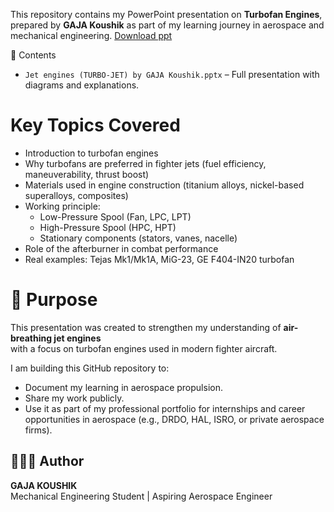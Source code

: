 This repository contains my PowerPoint presentation on **Turbofan Engines**,  
prepared by **GAJA Koushik** as part of my learning journey in aerospace and mechanical engineering.
[Download ppt](https://github.com/Gaja-Koushik/Turbofan-Engine-PPT/raw/main/Jet%20engines%20(TURBO-JET)%20by%20GAJA%20Koushik.pptx)

 📌 Contents
- `Jet engines (TURBO-JET) by GAJA Koushik.pptx` – Full presentation with diagrams and explanations.

# Key Topics Covered
- Introduction to turbofan engines  
- Why turbofans are preferred in fighter jets (fuel efficiency, maneuverability, thrust boost)  
- Materials used in engine construction (titanium alloys, nickel-based superalloys, composites)  
- Working principle:
  - Low-Pressure Spool (Fan, LPC, LPT)  
  - High-Pressure Spool (HPC, HPT)  
  - Stationary components (stators, vanes, nacelle)  
- Role of the afterburner in combat performance  
- Real examples: Tejas Mk1/Mk1A, MiG-23, GE F404-IN20 turbofan  

# 🎯 Purpose
This presentation was created to strengthen my understanding of **air-breathing jet engines**  
with a focus on turbofan engines used in modern fighter aircraft.  

I am building this GitHub repository to:  
- Document my learning in aerospace propulsion.  
- Share my work publicly.  
- Use it as part of my professional portfolio for internships and career opportunities in aerospace (e.g., DRDO, HAL, ISRO, or private aerospace firms).  

## 👨🏻‍💼 Author
**GAJA KOUSHIK**  
Mechanical Engineering Student | Aspiring Aerospace Engineer  
